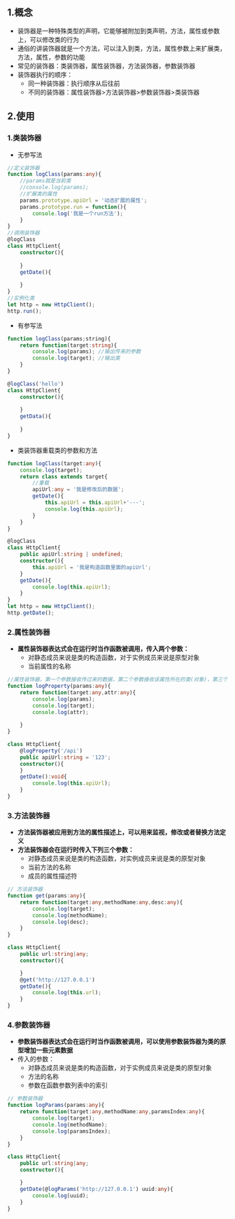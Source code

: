 ## 1.概念

- 装饰器是一种特殊类型的声明，它能够被附加到类声明，方法，属性或参数上，可以修改类的行为
- 通俗的讲装饰器就是一个方法，可以注入到类，方法，属性参数上来扩展类，方法，属性，参数的功能
- 常见的装饰器：类装饰器，属性装饰器，方法装饰器，参数装饰器
- 装饰器执行的顺序：
  - 同一种装饰器：执行顺序从后往前
  - 不同的装饰器：属性装饰器>方法装饰器>参数装饰器>类装饰器

## 2.使用

### 1.类装饰器

- 无参写法

```typescript
//定义装饰器
function logClass(params:any){
    //params就是当前类
    //console.log(params);
    //扩展类的属性
    params.prototype.apiUrl = '动态扩展的属性';
    params.prototype.run = function(){
        console.log('我是一个run方法');
    }
}
//调用装饰器
@logClass
class HttpClient{
    constructor(){
        
    }
    getDate(){
        
    }
}
//实例化类
let http = new HttpClient();
http.run();
```

- 有参写法

```typescript
function logClass(params;string){
    return function(target:string){
        console.log(params); //输出传来的参数
        console.log(target); //输出类
    }
}

@logClass('hello')
class HttpClient{
    constructor(){
        
    }
    getData(){
        
    }
}
```

- 类装饰器重载类的参数和方法

```typescript
function logClass(target:any){
    console.log(target);
    return class extends target{
        //重载
        apiUrl:any = '我是修改后的数据';
        getDate(){
            this.apiUrl = this.apiUrl+'---';
            console.log(this.apiUrl);
        }
    }
}

@logClass
class HttpClient{
    public apiUrl:string | undefined;
    constructor(){
        this.apiUrl = '我是构造函数里面的apiUrl';
    }
    getDate(){
        console.log(this.apiUrl);
    }
}
let http = new HttpClient();
http.getDate();
```

### 2.属性装饰器

- **属性装饰器表达式会在运行时当作函数被调用，传入两个参数：**
  - 对静态成员来说是类的构造函数，对于实例成员来说是原型对象
  - 当前属性的名称

```typescript
//属性装饰器，第一个参数接收传过来的数据，第二个参数接收该属性所在的类(对象)，第三个参数接收这个属性本身的值
function logProperty(params:any){
    return function(target:any,attr:any){
        console.log(params);
        console.log(target);
        console.log(attr);
        
    }
}

class HttpClient{
    @logProperty('/api')
    public apiUrl:string = '123';
    constructor(){
    }
    getDate():void{
        console.log(this.apiUrl);
    }
}
```

### 3.方法装饰器

- **方法装饰器被应用到方法的属性描述上，可以用来监视，修改或者替换方法定义**
- **方法装饰器会在运行时传入下列三个参数：**
  - 对静态成员来说是类的构造函数，对实例成员来说是类的原型对象
  - 当前方法的名称
  - 成员的属性描述符

```typescript
// 方法装饰器
function get(params:any){
    return function(target:any,methodName:any,desc:any){
        console.log(target);
        console.log(methodName);
        console.log(desc);
    }
}

class HttpClient{
    public url:string|any;
    constructor(){

    }
    @get('http://127.0.0.1')
    getDate(){
        console.log(this.url);
    }
}
```

### 4.参数装饰器

- **参数装饰器表达式会在运行时当作函数被调用，可以使用参数装饰器为类的原型增加一些元素数据**
- 传入的参数：
  - 对静态成员来说是类的构造函数，对于实例成员来说是类的原型对象
  - 方法的名称
  - 参数在函数参数列表中的索引

```typescript
// 参数装饰器
function logParams(params:any){
    return function(target:any,methodName:any,paramsIndex:any){
        console.log(target);
        console.log(methodName);
        console.log(paramsIndex);
    }
}

class HttpClient{
    public url:string|any;
    constructor(){

    }
    getDate(@logParams('http://127.0.0.1') uuid:any){
        console.log(uuid);
    }
} 
```


